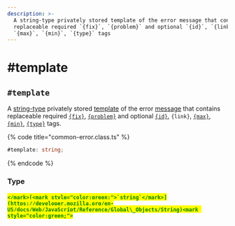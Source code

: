 ```yaml
---
description: >-
  A string-type privately stored template of the error message that contains
  replaceable required `{fix}`, `{problem}` and optional `{id}`, `{link}`,
  `{max}`, `{min}`, `{type}` tags
---
```


# #template

## `#template`

A [string-type](https://developer.mozilla.org/en-US/docs/Web/JavaScript/Reference/Global\_Objects/String) privately stored [template](../../getting-started/basic-concepts.md#template) of the error [message](../../getting-started/basic-concepts.md#message) that contains replaceable required [`{fix}`](../constructor.md#fix), [`{problem}`](../constructor.md#problem) and optional [`{id}`](../constructor.md#id), `{link}`, [`{max}`](../constructor.md#max), [`{min}`](../constructor.md#min), [`{type}`](../constructor.md#type) tags.

{% code title="common-error.class.ts" %}
```typescript
#template: string;
```
{% endcode %}

### Type

#### <mark style="color:green;">``</mark>[<mark style="color:green;">`string`</mark>](https://developer.mozilla.org/en-US/docs/Web/JavaScript/Reference/Global\_Objects/String)<mark style="color:green;">``</mark>
